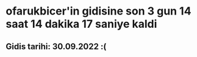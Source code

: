 # ofarukbicer'in gidisine son 3 gun 14 saat 14 dakika 17 saniye kaldi

## Gidis tarihi: 30.09.2022 :(